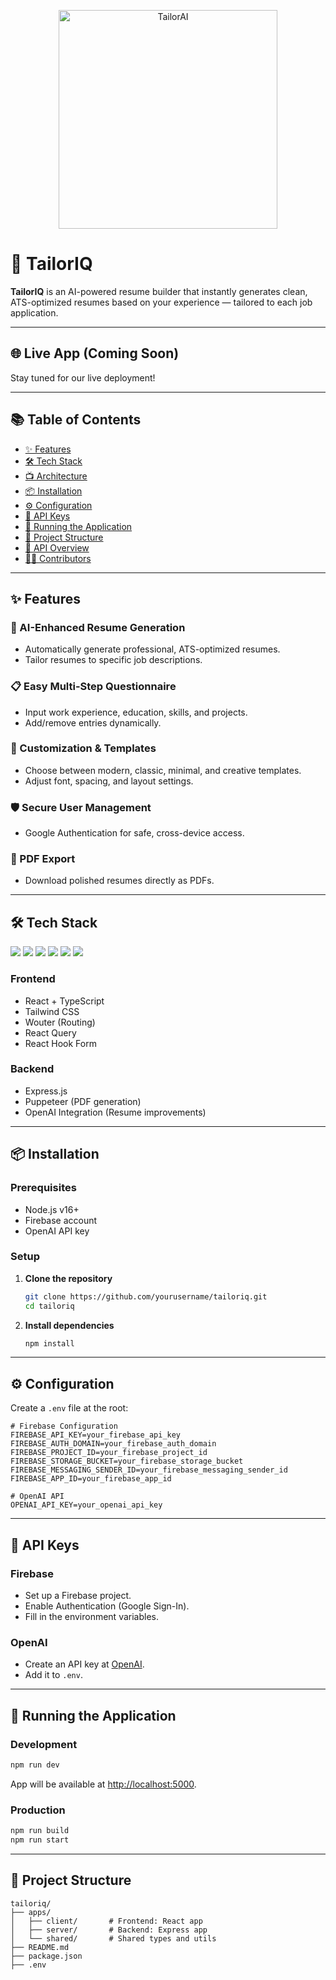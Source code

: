 <p align="center">
  <img src="https://github.com/user-attachments/assets/0edb2fbc-7511-4deb-b2fe-ba2d1f948d8f" alt="TailorAI" width="350"/>
</p>

# 🧵 TailorIQ

**TailorIQ** is an AI-powered resume builder that instantly generates clean, ATS-optimized resumes based on your experience — tailored to each job application.

---

## 🌐 Live App (Coming Soon)

Stay tuned for our live deployment!

---

## 📚 Table of Contents

- [✨ Features](#-features)
- [🛠️ Tech Stack](#-tech-stack)
- [📺 Architecture](#-architecture)
- [📦 Installation](#-installation)
- [⚙️ Configuration](#-configuration)
- [🔑 API Keys](#-api-keys)
- [🚀 Running the Application](#-running-the-application)
- [📁 Project Structure](#-project-structure)
- [📡 API Overview](#-api-overview)
- [👨‍💼 Contributors](#-contributors)

---

## ✨ Features

### 🧬 AI-Enhanced Resume Generation
- Automatically generate professional, ATS-optimized resumes.
- Tailor resumes to specific job descriptions.

### 📋 Easy Multi-Step Questionnaire
- Input work experience, education, skills, and projects.
- Add/remove entries dynamically.

### 🎨 Customization & Templates
- Choose between modern, classic, minimal, and creative templates.
- Adjust font, spacing, and layout settings.

### 🛡️ Secure User Management
- Google Authentication for safe, cross-device access.

### 📄 PDF Export
- Download polished resumes directly as PDFs.

---

## 🛠️ Tech Stack

<p align="left">
  <img src="https://img.shields.io/badge/React-61DAFB?style=for-the-badge&logo=react&logoColor=black"/>
  <img src="https://img.shields.io/badge/TypeScript-3178C6?style=for-the-badge&logo=typescript&logoColor=white"/>
  <img src="https://img.shields.io/badge/Tailwind_CSS-06B6D4?style=for-the-badge&logo=tailwindcss&logoColor=white"/>
  <img src="https://img.shields.io/badge/Firebase-FFCA28?style=for-the-badge&logo=firebase&logoColor=black"/>
  <img src="https://img.shields.io/badge/OpenAI-412991?style=for-the-badge&logo=openai&logoColor=white"/>
  <img src="https://img.shields.io/badge/Puppeteer-40B5A4?style=for-the-badge&logo=puppeteer&logoColor=white"/>
</p>

### Frontend
- React + TypeScript
- Tailwind CSS
- Wouter (Routing)
- React Query
- React Hook Form

### Backend
- Express.js
- Puppeteer (PDF generation)
- OpenAI Integration (Resume improvements)

---

## 📦 Installation

### Prerequisites
- Node.js v16+
- Firebase account
- OpenAI API key

### Setup

1. **Clone the repository**
   ```bash
   git clone https://github.com/yourusername/tailoriq.git
   cd tailoriq
   ```

2. **Install dependencies**
   ```bash
   npm install
   ```

---

## ⚙️ Configuration

Create a `.env` file at the root:

```env
# Firebase Configuration
FIREBASE_API_KEY=your_firebase_api_key
FIREBASE_AUTH_DOMAIN=your_firebase_auth_domain
FIREBASE_PROJECT_ID=your_firebase_project_id
FIREBASE_STORAGE_BUCKET=your_firebase_storage_bucket
FIREBASE_MESSAGING_SENDER_ID=your_firebase_messaging_sender_id
FIREBASE_APP_ID=your_firebase_app_id

# OpenAI API
OPENAI_API_KEY=your_openai_api_key
```

---

## 🔑 API Keys

### Firebase
- Set up a Firebase project.
- Enable Authentication (Google Sign-In).
- Fill in the environment variables.

### OpenAI
- Create an API key at [OpenAI](https://platform.openai.com/).
- Add it to `.env`.

---

## 🚀 Running the Application

### Development
```bash
npm run dev
```
App will be available at [http://localhost:5000](http://localhost:5000).

### Production
```bash
npm run build
npm run start
```

---

## 📁 Project Structure

```
tailoriq/
├── apps/
│   ├── client/       # Frontend: React app
│   ├── server/       # Backend: Express app
│   └── shared/       # Shared types and utils
├── README.md
├── package.json
├── .env
```
